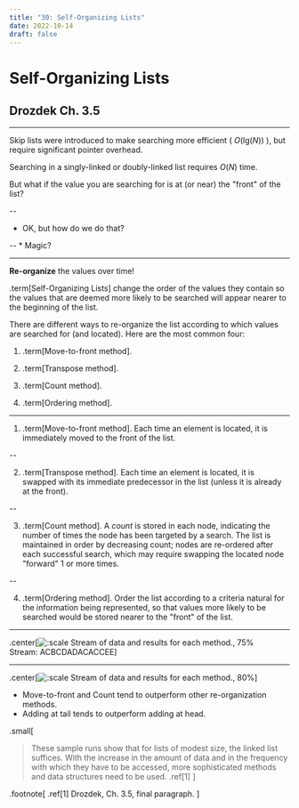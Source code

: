 ```yaml
---
title: "30: Self-Organizing Lists"
date: 2022-10-14
draft: false
---
```


# Self-Organizing Lists

## Drozdek Ch. 3.5

---

Skip lists were introduced to make searching more efficient ( $O(\textrm{lg}(N))$ ), but require significant pointer overhead.

Searching in a singly-linked or doubly-linked list requires $O(N)$ time.

But what if the value you are searching for is at (or near) the "front" of the list?

--

* OK, but how do we do that?

--
    * Magic?

---

**Re-organize** the values over time!

.term[Self-Organizing Lists] change the order of the values they contain so the values that are deemed more likely to be searched will appear nearer to the beginning of the list.

There are different ways to re-organize the list according to which values are searched for (and located).  Here are the most common four:

1. .term[Move-to-front method].

2. .term[Transpose method].

3. .term[Count method].

4. .term[Ordering method].

---

1. .term[Move-to-front method].  Each time an element is located, it is immediately moved to the front of the list.

--

2. .term[Transpose method].  Each time an element is located, it is swapped with its immediate predecessor in the list (unless it is already at the front).

--

3. .term[Count method].  A _count_ is stored in each node, indicating the number of times the node has been targeted by a search.  The list is maintained in order by decreasing count; nodes are re-ordered after each successful search, which may require swapping the located node "forward" 1 or more times.

--

4. .term[Ordering method].  Order the list according to a criteria natural for the information being represented, so that values more likely to be searched would be stored nearer to the "front" of the list.

---

.center[![:scale Stream of data and results for each method., 75%](../images/self-organizing_lists/self-organizing_lists_stream_and_results_table.png) <br>Stream: ACBCDADACACCEE]

---

.center[![:scale Stream of data and results for each method., 80%](../images/self-organizing_lists/self-organizing_lists_efficiency_comparison.png)]

* Move-to-front and Count tend to outperform other re-organization methods.
* Adding at tail tends to outperform adding at head.

.small[
> These sample runs show that for lists of modest size, the linked list suffices. With
> the increase in the amount of data and in the frequency with which they have to be
> accessed, more sophisticated methods and data structures need to be used. .ref[1]
]

.footnote[ 
.ref[1] Drozdek, Ch. 3.5, final paragraph.
]
